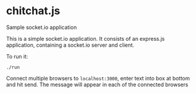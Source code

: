 # chitchat.js
Sample socket.io application

This is a simple socket.io application.  It consists of an express.js application, containing a socket.io server and client.

To run it:
```
./run
```

Connect multiple browsers to `localhost:3000`, enter text into box at bottom and hit send.  The message will appear in each of the connected browsers
